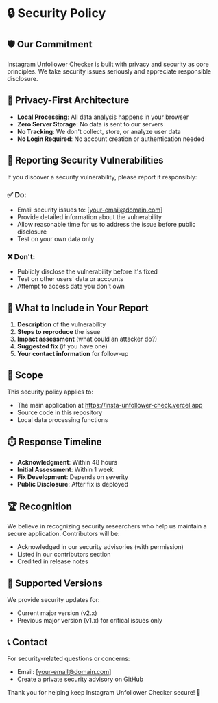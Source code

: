 # 🔒 Security Policy

## 🛡️ Our Commitment

Instagram Unfollower Checker is built with privacy and security as core principles. We take security issues seriously and appreciate responsible disclosure.

## 🔐 Privacy-First Architecture

- **Local Processing**: All data analysis happens in your browser
- **Zero Server Storage**: No data is sent to our servers
- **No Tracking**: We don't collect, store, or analyze user data
- **No Login Required**: No account creation or authentication needed

## 🚨 Reporting Security Vulnerabilities

If you discover a security vulnerability, please report it responsibly:

### ✅ **Do:**
- Email security issues to: [your-email@domain.com]
- Provide detailed information about the vulnerability
- Allow reasonable time for us to address the issue before public disclosure
- Test on your own data only

### ❌ **Don't:**
- Publicly disclose the vulnerability before it's fixed
- Test on other users' data or accounts
- Attempt to access data you don't own

## 📝 What to Include in Your Report

1. **Description** of the vulnerability
2. **Steps to reproduce** the issue
3. **Impact assessment** (what could an attacker do?)
4. **Suggested fix** (if you have one)
5. **Your contact information** for follow-up

## 🎯 Scope

This security policy applies to:
- The main application at https://insta-unfollower-check.vercel.app
- Source code in this repository
- Local data processing functions

## ⏱️ Response Timeline

- **Acknowledgment**: Within 48 hours
- **Initial Assessment**: Within 1 week
- **Fix Development**: Depends on severity
- **Public Disclosure**: After fix is deployed

## 🏆 Recognition

We believe in recognizing security researchers who help us maintain a secure application. Contributors will be:
- Acknowledged in our security advisories (with permission)
- Listed in our contributors section
- Credited in release notes

## 🔄 Supported Versions

We provide security updates for:
- Current major version (v2.x)
- Previous major version (v1.x) for critical issues only

## 📞 Contact

For security-related questions or concerns:
- Email: [your-email@domain.com]
- Create a private security advisory on GitHub

Thank you for helping keep Instagram Unfollower Checker secure! 🙏
